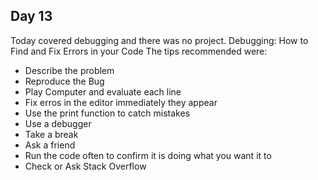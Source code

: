 ## Day 13

Today covered debugging and there was no project.
Debugging: How to Find and Fix Errors in your Code
The tips recommended were:
- Describe the problem
- Reproduce the Bug
- Play Computer and evaluate each line
- Fix erros in the editor immediately they appear
- Use the print function to catch mistakes
- Use a debugger 
- Take a break
- Ask a friend
- Run the code often to confirm it is doing what you want it to
- Check or Ask Stack Overflow

